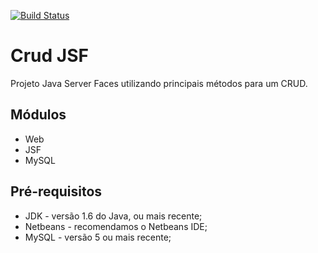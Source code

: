 [![Build Status](https://travis-ci.org/angelogluz/Mussum-API.svg?branch=master)](https://travis-ci.org/angelogluz/Mussum-API)

# Crud JSF
Projeto Java Server Faces utilizando principais métodos para um CRUD.

## Módulos
* Web
* JSF
* MySQL

Pré-requisitos
-------
* JDK - versão 1.6 do Java, ou mais recente;
* Netbeans - recomendamos o Netbeans IDE;
* MySQL - versão 5 ou mais recente;

